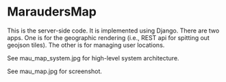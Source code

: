 MaraudersMap
============

This is the server-side code. It is implemented using Django. There are two apps. One is for the geographic rendering (i.e., REST api for spitting out geojson tiles). The other is for managing user locations.

See mau_map_system.jpg for high-level system architecture.

See mau_map.jpg for screenshot.
